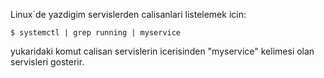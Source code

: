 Linux`de yazdigim servislerden calisanlari listelemek icin:

    $ systemctl | grep running | myservice
  
yukaridaki komut calisan servislerin icerisinden "myservice" kelimesi olan servisleri gosterir.
